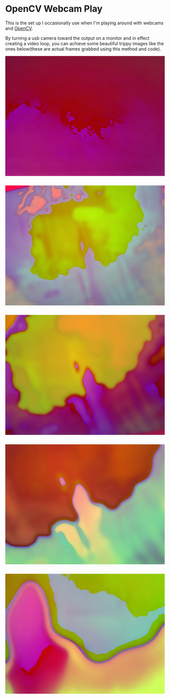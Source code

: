 # OpenCV Webcam Play

This is the set up I occasionally use when I'm playing around with webcams and [OpenCV](https://opencv.org).

By turning a usb camera toward the output on a monitor and in effect creating a video loop, you can achieve some beautiful trippy images like the ones below(these are actual frames grabbed using this method and code).

<img style="padding-bottom: 30px; display: block; margin: auto" src="img/opencvloop1.jpg">
<img style="padding-bottom: 30px; display: block; margin: auto" src="img/opencvloop2.jpg">
<img style="padding-bottom: 30px; display: block; margin: auto" src="img/opencvloop3.jpg">
<img style="padding-bottom: 30px; display: block; margin: auto" src="img/opencvloop4.jpg">
<img style="display: block; margin: auto" src="img/opencvloop5.jpg">
